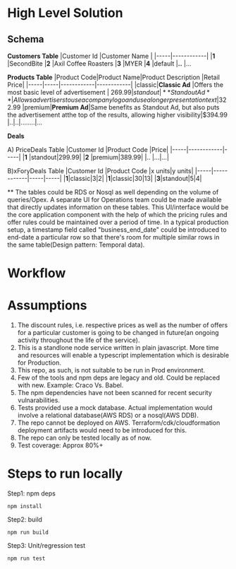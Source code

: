 
# High Level Solution

## Schema

**Customers Table**
|Customer Id |Customer Name |
|-----|------------|
|**1** |SecondBite
|**2** |Axil Coffee Roasters
|**3** |MYER
|**4** |default
|**..** |...

**Products Table**
|Product Code|Product Name|Product Description |Retail Price|
|-----|-----|------------|------------|
|classic|**Classic Ad** |Offers the most basic level of advertisement | $269.99
|standout|**Stand out Ad**|Allows advertisers to use a company logo and use a longer presentation text|$322.99
|premium|**Premium Ad**|Same benefits as Standout Ad, but also puts the advertisement atthe top of the results, allowing higher visibility|$394.99
|..|..|........|...


**Deals**


A) PriceDeals Table
|Customer Id |Product Code |Price|
|-----|------------|-----|
|**1** |standout|299.99|
|**2** |premium|389.99|
|.. |...|...|


B)xForyDeals Table
|Customer Id |Product Code |x units|y units|
|-----|------------|-----|-----|
|**1**|classic|3|2|
|**1**|classic|30|13|
|**3**|standout|5|4|

** The tables could be RDS or Nosql as well depending on the volume of queries/Opex. A separate UI for Operations team could be made available that directly updates information on these tables. This UI/interface would be the core application component with the help of which the pricing rules and offer rules could be maintained over a period of time. In a typical production setup, a timestamp field called "business_end_date" could be introduced to end-date a particular row so that there's room for multiple similar rows in the same table(Design pattern: Temporal data). 


# Workflow


# Assumptions 
1) The discount rules, i.e. respective prices as well as the number of offers for a particular customer is going to be changed in future(an ongoing activity throughout the life of the service). 
2) This is a standlone node service written in plain javascript. More time and resources will enable a typescript implementation which is desirable for Production.
3) This repo, as such, is not suitable to be run in Prod environment. 
4) Few of the tools and npm deps are legacy and old. Could be replaced with new. Example: Craco Vs. Babel.
5) The npm dependencies have not been scanned for recent security vulnarabilities.
6) Tests provided use a mock database. Actual implementation would involve a relational database(AWS RDS) or a nosql(AWS DDB).
7) The repo cannot be deployed on AWS. Terraform/cdk/cloudformation deployment artifacts would need to be introduced for this. 
8) The repo can only be tested locally as of now.
9) Test coverage: Approx 80%+
# Steps to run locally
Step1: npm deps
```
npm install
```
Step2: build
```
npm run build
```
Step3: Unit/regression test  
```
npm run test
```


